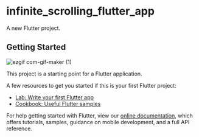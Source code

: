# infinite_scrolling_flutter_app

A new Flutter project.

## Getting Started

![ezgif com-gif-maker (1)](https://user-images.githubusercontent.com/66429052/101761892-b7874100-3b02-11eb-8214-3c735e0a4c25.gif)


This project is a starting point for a Flutter application.

A few resources to get you started if this is your first Flutter project:

- [Lab: Write your first Flutter app](https://flutter.dev/docs/get-started/codelab)
- [Cookbook: Useful Flutter samples](https://flutter.dev/docs/cookbook)

For help getting started with Flutter, view our
[online documentation](https://flutter.dev/docs), which offers tutorials,
samples, guidance on mobile development, and a full API reference.
